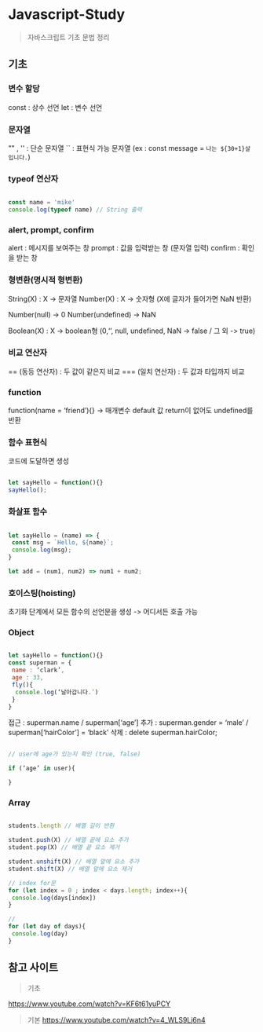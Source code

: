 # Javascript-Study
> 자바스크립트 기초 문법 정리
  
## 기초

### 변수 할당

const : 상수 선언
let : 변수 선언
 
### 문자열

"" , '' : 단순 문자열
`` : 표현식 가능 문자열 (ex : const message = `나는 ${30+1}살 입니다.`)

### typeof 연산자

```javascript

const name = 'mike'
console.log(typeof name) // String 출력
```

### alert, prompt, confirm

alert : 메시지를 보여주는 창
prompt : 값을 입력받는 창 (문자열 입력)
confirm : 확인을 받는 창

### 형변환(명시적 형변환)

String(X) :  X -> 문자열
Number(X) : X -> 숫자형 (X에 글자가 들어가면 NaN 반환)

Number(null) -> 0
Number(undefined) -> NaN

Boolean(X) : X -> boolean형 (0,‘’, null, undefined, NaN -> false / 그 외 -> true)

### 비교 연산자

== (동등 연산자) : 두 값이 같은지 비교
=== (일치 연산자) : 두 값과 타입까지 비교

### function

function(name = ‘friend’){} -> 매개변수 default 값
return이 없어도 undefined를 반환

### 함수 표현식

코드에 도달하면 생성

```javascript

let sayHello = function(){}
sayHello();
```

### 화살표 함수

```javascript

let sayHello = (name) => {
 const msg = `Hello, ${name}`;
 console.log(msg);
}

let add = (num1, num2) => num1 + num2;
```

### 호이스팅(hoisting)

초기화 단계에서 모든 함수의 선언문을 생성 -> 어디서든 호출 가능

### Object

```javascript

let sayHello = function(){}
const superman = {
 name : ‘clark’,
 age : 33,
 fly(){
  console.log(‘날아갑니다.’) 
 }
}
```

접근 : superman.name / superman[‘age’]
추가 : superman.gender = ‘male’ / superman[‘hairColor’] = ‘black’
삭제 : delete superman.hairColor;

```javascript

// user에 age가 있는지 확인 (true, false)

if (‘age’ in user){

}
```

### Array

```javascript

students.length // 배열 길이 반환

student.push(X) // 배열 끝에 요소 추가
student.pop(X) // 배열 끝 요소 제거

student.unshift(X) // 배열 앞에 요소 추가
student.shift(X) // 배열 앞에 요소 제거

// index for문
for (let index = 0 ; index < days.length; index++){
 console.log(days[index])
}

// 
for (let day of days){
 console.log(day)
}
```


## 참고 사이트

> 기초

https://www.youtube.com/watch?v=KF6t61yuPCY <br>

> 기본
https://www.youtube.com/watch?v=4_WLS9Lj6n4 <br>
